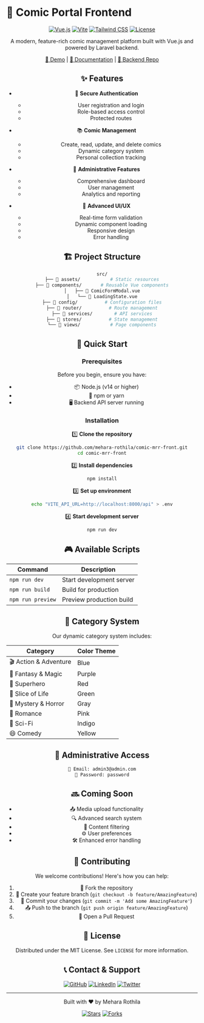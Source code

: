 # 🎨 Comic Portal Frontend

<div align="center">

[![Vue.js](https://img.shields.io/badge/Vue.js-v3.x-4FC08D?style=for-the-badge&logo=vue.js&logoColor=white)](https://vuejs.org/)
[![Vite](https://img.shields.io/badge/Vite-v4.x-646CFF?style=for-the-badge&logo=vite&logoColor=white)](https://vitejs.dev/)
[![Tailwind CSS](https://img.shields.io/badge/Tailwind_CSS-v3.x-38B2AC?style=for-the-badge&logo=tailwind-css&logoColor=white)](https://tailwindcss.com/)
[![License](https://img.shields.io/badge/License-MIT-yellow.svg?style=for-the-badge)](LICENSE)

<p>A modern, feature-rich comic management platform built with Vue.js and powered by Laravel backend.</p>

[🚀 Demo](https://comic-portal.demo.com) | [📘 Documentation](https://github.com/mehara-rothila/comic-mrr-front/wiki) | [🌟 Backend Repo](https://github.com/mehara-rothila/comic-mrr-backend)


## ✨ Features

- 🔐 **Secure Authentication**
  - User registration and login
  - Role-based access control
  - Protected routes

- 📚 **Comic Management**
  - Create, read, update, and delete comics
  - Dynamic category system
  - Personal collection tracking

- 👑 **Administrative Features**
  - Comprehensive dashboard
  - User management
  - Analytics and reporting

- 🎯 **Advanced UI/UX**
  - Real-time form validation
  - Dynamic component loading
  - Responsive design
  - Error handling

## 🏗️ Project Structure

```bash
src/
├── 📁 assets/           # Static resources
├── 📁 components/       # Reusable Vue components
│   ├── 📄 ComicFormModal.vue
│   └── 📄 LoadingState.vue
├── 📁 config/          # Configuration files
├── 📁 router/          # Route management
├── 📁 services/        # API services
├── 📁 stores/          # State management
└── 📁 views/           # Page components
```

## 🚀 Quick Start

### Prerequisites

Before you begin, ensure you have:
- 📦 Node.js (v14 or higher)
- 🔧 npm or yarn
- 🖥️ Backend API server running

### Installation

1️⃣ **Clone the repository**
```bash
git clone https://github.com/mehara-rothila/comic-mrr-front.git
cd comic-mrr-front
```

2️⃣ **Install dependencies**
```bash
npm install
```

3️⃣ **Set up environment**
```bash
echo "VITE_API_URL=http://localhost:8000/api" > .env
```

4️⃣ **Start development server**
```bash
npm run dev
```

## 🎮 Available Scripts

| Command | Description |
|---------|-------------|
| `npm run dev` | Start development server |
| `npm run build` | Build for production |
| `npm run preview` | Preview production build |

## 🎨 Category System

Our dynamic category system includes:

| Category | Color Theme |
|----------|-------------|
| 🎬 Action & Adventure | Blue |
| 🔮 Fantasy & Magic | Purple |
| 🦸 Superhero | Red |
| 🌱 Slice of Life | Green |
| 👻 Mystery & Horror | Gray |
| 💝 Romance | Pink |
| 🚀 Sci-Fi | Indigo |
| 😄 Comedy | Yellow |

## 👑 Administrative Access

```bash
📧 Email: admin3@admin.com
🔑 Password: password
```

## 🔜 Coming Soon

- 📤 Media upload functionality
- 🔍 Advanced search system
- 🎯 Content filtering
- ⚙️ User preferences
- 🛠️ Enhanced error handling

## 🤝 Contributing

We welcome contributions! Here's how you can help:

1. 🍴 Fork the repository
2. 🌱 Create your feature branch (`git checkout -b feature/AmazingFeature`)
3. 💬 Commit your changes (`git commit -m 'Add some AmazingFeature'`)
4. 📤 Push to the branch (`git push origin feature/AmazingFeature`)
5. 🎉 Open a Pull Request

## 📄 License

Distributed under the MIT License. See `LICENSE` for more information.

## 📞 Contact & Support

<div align="center">

[![GitHub](https://img.shields.io/badge/GitHub-100000?style=for-the-badge&logo=github&logoColor=white)](https://github.com/mehara-rothila)
[![LinkedIn](https://img.shields.io/badge/LinkedIn-0077B5?style=for-the-badge&logo=linkedin&logoColor=white)](https://linkedin.com/in/mehara-rothila)
[![Twitter](https://img.shields.io/badge/Twitter-1DA1F2?style=for-the-badge&logo=twitter&logoColor=white)](https://twitter.com/mehara-rothila)

</div>

---

<div align="center">
  <p>Built with ❤️ by Mehara Rothila</p>
  
  [![Stars](https://img.shields.io/github/stars/mehara-rothila/comic-mrr-front?style=social)](https://github.com/mehara-rothila/comic-mrr-front/stargazers)
  [![Forks](https://img.shields.io/github/forks/mehara-rothila/comic-mrr-front?style=social)](https://github.com/mehara-rothila/comic-mrr-front/network/members)
</div>
